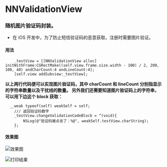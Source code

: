# NNValidationView
### 随机图片验证码封装。

- 在 iOS 开发中，为了防止短信验证码的恶意获取，注册时需要图片验证。

#### 用法
```
    _testView = [[NNValidationView alloc] initWithFrame:CGRectMake((self.view.frame.size.width - 100) / 2, 200, 100, 40) andCharCount:4 andLineCount:4];
    [self.view addSubview:_testView];
```

**以上两行代码便可以实现图片验证码，其中 charCount 和 lineCount 分别指显示的字符串数量以及干扰线的数量。
另外我们还需要知道图片验证码上的字符串，可以用下边这个 block 获取：**

```
  __weak typeof(self) weakSelf = self;
    /// 返回验证码数字
    _testView.changeValidationCodeBlock = ^(void){
        NSLog(@"验证码被点击了：%@", weakSelf.testView.charString);
    };
```

#### 效果图

![效果图](https://github.com/liuzhongning/NNValidationView/blob/master/sampleImage/111.gif)

![打印结果](https://github.com/liuzhongning/NNValidationView/blob/master/sampleImage/Snip20170731_14.png)
